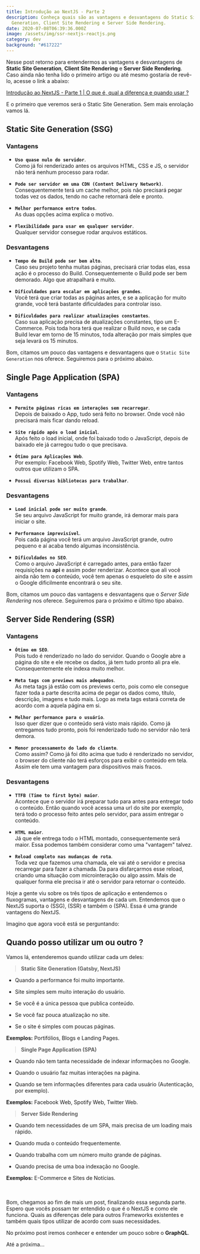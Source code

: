 ```yaml
---
title: Introdução ao NextJS - Parte 2
description: Conheça quais são as vantagens e desvantagens do Static Site
  Generation, Client Site Rendering e Server Side Rendering.
date: 2020-07-08T06:39:36.000Z
image: /assets/img/ssr-nextjs-reactjs.png
category: dev
background: "#617222"
---
```

Nesse post retorno para entendermos as vantagens e desvantagens de **Static Site Generation**, **Client Site Rendering** e **Server Side Rendering**. Caso ainda não tenha lido o primeiro artigo ou até mesmo gostaria de revê-lo, acesse o link a abaixo:<br/>

[Introdução ao NextJS - Parte 1 | O que é, qual a diferença e quando usar ?](https://pabloferreira.netlify.app/introducao-ao-nextjs-parte-1/)

E o primeiro que veremos será o Static Site Generation. Sem mais enrolação vamos lá.

## Static Site Generation (SSG)

### Vantagens

- **`Uso quase nulo do servidor`**.<br/>
Como já foi renderizado antes os arquivos HTML, CSS e JS, o servidor não terá nenhum processo para rodar.

- **`Pode ser servidor em uma CDN (Content Delivery Network)`**.<br/>
Consequentemente terá um cache melhor, pois não precisará pegar todas vez os dados, tendo no cache retornará dele e pronto.

- **`Melhor performance entre todos`**.<br/>
As duas opções acima explica o motivo.

- **`Flexibilidade para usar em qualquer servidor`**.<br/>
Qualquer servidor consegue rodar arquivos estáticos.

### Desvantagens

- **`Tempo de Build pode ser bem alto`**.<br/>
Caso seu projeto tenha muitas páginas, precisará criar todas elas, essa ação é o processo do Build. Consequentemente o Build pode ser bem demorado. Algo que atrapalhará e muito.

- **`Dificuldades para escalar em aplicações grandes`**.<br/>
Você terá que criar todas as páginas antes, e se a aplicação for muito grande, você terá bastante dificuldades para controlar isso.

- **`Dificuldades para realizar atualizações constantes`**.<br/>
Caso sua aplicação precisa de atualizações constantes, tipo um E-Commerce. Pois toda hora terá que realizar o Build novo, e se cada Build levar em torno de 15 minutos, toda alteração por mais simples que seja levará os 15 minutos.

Bom, citamos um pouco das vantagens e desvantagens que o `Static Site Generation` nos oferece. Seguiremos para o próximo abaixo.

## Single Page Application (SPA)

### Vantagens

- **`Permite páginas ricas em interações sem recarregar`**.<br/>
Depois de baixado o App, tudo será feito no browser. Onde você não precisará mais ficar dando reload.

- **`Site rápido após o load inicial`**.<br/>
Após feito o load inicial, onde foi baixado todo o JavaScript, depois de baixado ele já carregou tudo o que precisava.

- **`Ótimo para Aplicações Web`**.<br/>
Por exemplo: Facebook Web, Spotify Web, Twitter Web, entre tantos outros que utilizam o SPA.

- **`Possui diversas bibliotecas para trabalhar`**.

### Desvantagens

- **`Load inicial pode ser muito grande`**.<br/>
Se seu arquivo JavaScript for muito grande, irá demorar mais para iniciar o site.

- **`Performance imprevisível`**.<br/>
Pois cada página você terá um arquivo JavaScript grande, outro pequeno e aí acaba tendo algumas inconsistência.

- **`Dificuldades no SEO`**.<br/>
Como o arquivo JavaScript é carregado antes, para então fazer requisições na **api** e assim poder renderizar. Acontece que ali você ainda não tem o conteúdo, você tem apenas o esqueleto do site e assim o Google dificilmente encontrará o seu site.

Bom, citamos um pouco das vantagens e desvantagens que o *Server Side Rendering* nos oferece. Seguiremos para o próximo e último tipo abaixo.

## Server Side Rendering (SSR)

### Vantagens

- **`Ótimo em SEO`**.<br/>
Pois tudo é renderizado no lado do servidor. Quando o Google abre a página do site e ele recebe os dados, já tem tudo pronto ali pra ele. Consequentemente ele indexa muito melhor.

- **`Meta tags com previews mais adequados`**.<br/>
As meta tags já estão com os previews certo, pois como ele consegue fazer toda a parte descrita acima de pegar os dados como, título, descrição, imagens e tudo mais. Logo as meta tags estará correta de acordo com a aquela página em si.

- **`Melhor performance para o usuário`**.<br/>
Isso quer dizer que o conteúdo será visto mais rápido. Como já entregamos tudo pronto, pois foi renderizado tudo no servidor não terá demora.

- **`Menor processamento do lado do cliente`**.<br/>
Como assim? Como já foi dito acima que tudo é renderizado no servidor, o browser do cliente não terá esforços para exibir o conteúdo em tela. Assim ele tem uma vantagem para dispositivos mais fracos.

### Desvantagens

- **`TTFB (Time to first byte) maior`**.<br/>
Acontece que o servidor irá preparar tudo para antes para entregar todo o conteúdo. Então quando você acessa uma url do site por exemplo, terá todo o processo feito antes pelo servidor, para assim entregar o conteúdo.

- **`HTML maior`**.<br/>
Já que ele entrega todo o HTML montado, consequentemente será maior. Essa podemos também considerar como uma "vantagem" talvez.

- **`Reload completo nas mudanças de rota`**.<br/>
Toda vez que fazemos uma chamada, ele vai até o servidor e precisa recarregar para fazer a chamada. Da para disfarçarmos esse reload, criando uma situação com microinteração ou algo assim. Mais de qualquer forma ele precisa ir até o servidor para retornar o conteúdo.

Hoje a gente viu sobre os três tipos de aplicação e entendemos o fluxogramas, vantagens e desvantagens de cada um. Entendemos que o NextJS suporta o (SSG), (SSR) e também o (SPA). Essa é uma grande vantagens do NextJS.<br/>

Imagino que agora você está se perguntando:

## Quando posso utilizar um ou outro ?

Vamos lá, entenderemos quando utilizar cada um deles:

> **Static Site Generation (Gatsby, NextJS)**

- Quando a performance foi muito importante.

- Site simples sem muito interação do usuário.

- Se você é a única pessoa que publica conteúdo.

- Se você faz pouca atualização no site.

- Se o site é simples com poucas páginas.

**Exemplos:** Portifólios, Blogs e Landing Pages.

> **Single Page Application (SPA)**

- Quando não tem tanta necessidade de indexar informações no Google.

- Quando o usuário faz muitas interações na página.

- Quando se tem informações diferentes para cada usuário (Autenticação, por exemplo).

**Exemplos:** Facebook Web, Spotify Web, Twitter Web.

> **Server Side Rendering**

- Quando tem necessidades de um SPA, mais precisa de um loading mais rápido.

- Quando muda o conteúdo frequentemente.

- Quando trabalha com um número muito grande de páginas.

- Quando precisa de uma boa indexação no Google.

**Exemplos:** E-Commerce e Sites de Notícias.<br/><br/><br/>

Bom, chegamos ao fim de mais um post, finalizando essa segunda parte. Espero que vocês possam ter entendido o que é o NextJS e como ele funciona. Quais as diferenças dele para outros Frameworks existentes e também quais tipos utilizar de acordo com suas necessidades.

No próximo post iremos conhecer e entender um pouco sobre o **GraphQL**.

Até a próxima...
